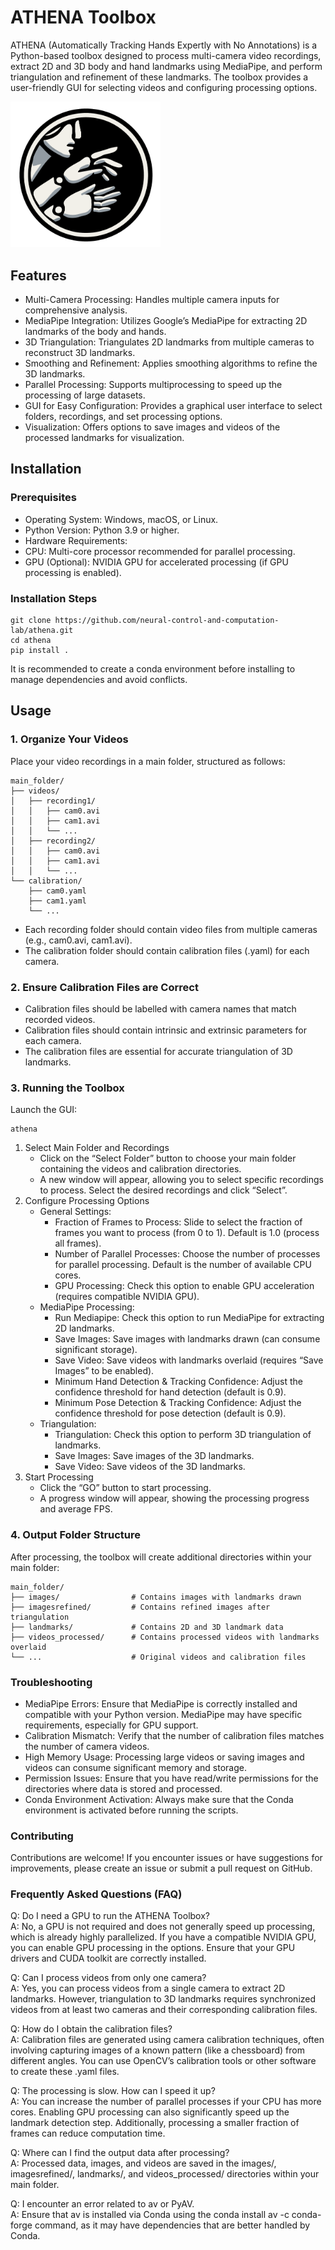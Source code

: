 # ATHENA Toolbox
ATHENA (Automatically Tracking Hands Expertly with No Annotations) is a Python-based toolbox designed to process multi-camera video recordings, extract 2D and 3D body and hand landmarks using MediaPipe, and perform triangulation and refinement of these landmarks. The toolbox provides a user-friendly GUI for selecting videos and configuring processing options.

<img src="athena/logo.png" alt="logo" width="240"/>

## Features
- Multi-Camera Processing: Handles multiple camera inputs for comprehensive analysis.
- MediaPipe Integration: Utilizes Google’s MediaPipe for extracting 2D landmarks of the body and hands.
- 3D Triangulation: Triangulates 2D landmarks from multiple cameras to reconstruct 3D landmarks.
- Smoothing and Refinement: Applies smoothing algorithms to refine the 3D landmarks.
- Parallel Processing: Supports multiprocessing to speed up the processing of large datasets.
- GUI for Easy Configuration: Provides a graphical user interface to select folders, recordings, and set processing options.
- Visualization: Offers options to save images and videos of the processed landmarks for visualization.

## Installation
### Prerequisites
- Operating System: Windows, macOS, or Linux.
- Python Version: Python 3.9 or higher.
- Hardware Requirements:
- CPU: Multi-core processor recommended for parallel processing.
- GPU (Optional): NVIDIA GPU for accelerated processing (if GPU processing is enabled).

### Installation Steps

```console
git clone https://github.com/neural-control-and-computation-lab/athena.git
cd athena
pip install .
```

It is recommended to create a conda environment before installing to manage dependencies and avoid conflicts.

## Usage
### 1.	Organize Your Videos
Place your video recordings in a main folder, structured as follows:
```console
main_folder/
├── videos/
│   ├── recording1/
│   │   ├── cam0.avi
│   │   ├── cam1.avi
│   │   └── ...
│   ├── recording2/
│   │   ├── cam0.avi
│   │   ├── cam1.avi
│   │   └── ...
└── calibration/
    ├── cam0.yaml
    ├── cam1.yaml
    └── ...
```

- Each recording folder should contain video files from multiple cameras (e.g., cam0.avi, cam1.avi).
- The calibration folder should contain calibration files (.yaml) for each camera.

### 2.	Ensure Calibration Files are Correct
- Calibration files should be labelled with camera names that match recorded videos.
- Calibration files should contain intrinsic and extrinsic parameters for each camera.
- The calibration files are essential for accurate triangulation of 3D landmarks.

### 3. Running the Toolbox
Launch the GUI:
```console
athena
```

1. Select Main Folder and Recordings 
   - Click on the “Select Folder” button to choose your main folder containing the videos and calibration directories.
   - A new window will appear, allowing you to select specific recordings to process. Select the desired recordings and click “Select”.
2. Configure Processing Options
   - General Settings:
     - Fraction of Frames to Process: Slide to select the fraction of frames you want to process (from 0 to 1). Default is 1.0 (process all frames).
     - Number of Parallel Processes: Choose the number of processes for parallel processing. Default is the number of available CPU cores.
     - GPU Processing: Check this option to enable GPU acceleration (requires compatible NVIDIA GPU).
   - MediaPipe Processing:
     - Run Mediapipe: Check this option to run MediaPipe for extracting 2D landmarks.
     - Save Images: Save images with landmarks drawn (can consume significant storage).
     - Save Video: Save videos with landmarks overlaid (requires “Save Images” to be enabled).
     - Minimum Hand Detection & Tracking Confidence: Adjust the confidence threshold for hand detection (default is 0.9).
     - Minimum Pose Detection & Tracking Confidence: Adjust the confidence threshold for pose detection (default is 0.9).
   - Triangulation:
     - Triangulation: Check this option to perform 3D triangulation of landmarks.
     - Save Images: Save images of the 3D landmarks.
     - Save Video: Save videos of the 3D landmarks.
3. Start Processing
   - Click the “GO” button to start processing.
   - A progress window will appear, showing the processing progress and average FPS.

### 4. Output Folder Structure
After processing, the toolbox will create additional directories within your main folder:
```console
main_folder/
├── images/                # Contains images with landmarks drawn
├── imagesrefined/         # Contains refined images after triangulation
├── landmarks/             # Contains 2D and 3D landmark data
├── videos_processed/      # Contains processed videos with landmarks overlaid
└── ...                    # Original videos and calibration files
```

### Troubleshooting
- MediaPipe Errors: Ensure that MediaPipe is correctly installed and compatible with your Python version. MediaPipe may have specific requirements, especially for GPU support.
- Calibration Mismatch: Verify that the number of calibration files matches the number of camera videos.
- High Memory Usage: Processing large videos or saving images and videos can consume significant memory and storage.
- Permission Issues: Ensure that you have read/write permissions for the directories where data is stored and processed.
- Conda Environment Activation: Always make sure that the Conda environment is activated before running the scripts.

### Contributing
Contributions are welcome! If you encounter issues or have suggestions for improvements, please create an issue or submit a pull request on GitHub.

### Frequently Asked Questions (FAQ)

Q: Do I need a GPU to run the ATHENA Toolbox?\
A: No, a GPU is not required and does not generally speed up processing, which is already highly parallelized. If you have a compatible NVIDIA GPU, you can enable GPU processing in the options. Ensure that your GPU drivers and CUDA toolkit are correctly installed.

Q: Can I process videos from only one camera?\
A: Yes, you can process videos from a single camera to extract 2D landmarks. However, triangulation to 3D landmarks requires synchronized videos from at least two cameras and their corresponding calibration files.

Q: How do I obtain the calibration files?\
A: Calibration files are generated using camera calibration techniques, often involving capturing images of a known pattern (like a chessboard) from different angles. You can use OpenCV’s calibration tools or other software to create these .yaml files.

Q: The processing is slow. How can I speed it up?\
A: You can increase the number of parallel processes if your CPU has more cores. Enabling GPU processing can also significantly speed up the landmark detection step. Additionally, processing a smaller fraction of frames can reduce computation time.

Q: Where can I find the output data after processing?\
A: Processed data, images, and videos are saved in the images/, imagesrefined/, landmarks/, and videos_processed/ directories within your main folder.

Q: I encounter an error related to av or PyAV.\
A: Ensure that av is installed via Conda using the conda install av -c conda-forge command, as it may have dependencies that are better handled by Conda.